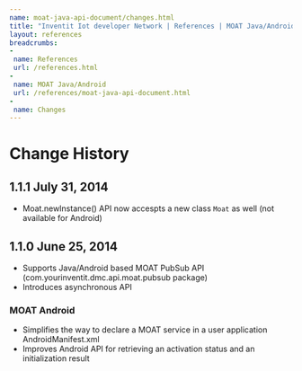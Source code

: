 ```yaml
---
name: moat-java-api-document/changes.html
title: "Inventit Iot developer Network | References | MOAT Java/Android | Changes"
layout: references
breadcrumbs:
-
 name: References
 url: /references.html
-
 name: MOAT Java/Android
 url: /references/moat-java-api-document.html
-
 name: Changes
---
```

# Change History

## 1.1.1 July 31, 2014

 * Moat.newInstance() API now accespts a new class `Moat` as well (not available for Android)

## 1.1.0 June 25, 2014

 * Supports Java/Android based MOAT PubSub API (com.yourinventit.dmc.api.moat.pubsub package)
 * Introduces asynchronous API

### MOAT Android

 * Simplifies the way to declare a MOAT service in a user application AndroidManifest.xml
 * Improves Android API for retrieving an activation status and an initialization result

